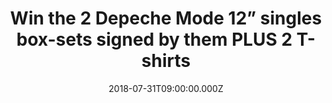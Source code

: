 ---
campaign-uuid: "c-e0e9d294-d022-4599-9422-68cbd4ffe8f6"
type: "Preview"
category: "Music"
date: "2018-07-31T09:00:00.000Z"
end-date: "2018-08-31T23:59:00.000Z"
disable-form: false
is_promoted: true
has_entry_page: true
title: "Win the 2 Depeche Mode 12” singles box-sets signed by them PLUS 2 T-shirts"
competition-description: "NME AAA has an exclusive prize to offer: 2 Depeche Mode\
  \ 12” singles box-sets signed by them PLUS 2 Depeche Mode T-shirts.\r\n<br /><br\
  \ />\r\nRemastered from original audio tapes and cut at Abbey Road, vinyl singles\
  \ packaged in deluxe numbered box sets to be released by Sony Music Entertainment\r\
  \n<br /><br />\r\nThese first two box sets will be released by Sony Music Entertainment\
  \ on August 31, 2018."
hero-header: "Win the 2 Depeche Mode 12” singles box-sets signed by them PLUS 2 T-shirts"
terms-confirmation: "N/A"
banner-img: "https://assets.expresslyapp.com/asset-e36525bd-8bf6-44d4-9d63-64c2048e6264.jpg"
logo-left-href: "http://www.aaa.nme.com"
logo-left-image: "https://assets.expresslyapp.com/asset-192f9f57-7ae8-4b34-bccf-f05e4f4cf2ea.png"
logo-left-title: "NME AAA"
bg-image-hero: "https://assets.expresslyapp.com/asset-eebf28dd-3b63-40dd-b214-4271fd52c7bf.jpg"
bg-image-first: "https://assets.expresslyapp.com/asset-ff241f56-205e-4a85-ba63-96ec225599ab.jpg"
bg-image-second: "https://assets.expresslyapp.com/asset-e2505b54-d460-4131-95dc-a8a546043274.jpg"
bg-image-third: "https://assets.expresslyapp.com/asset-9fa6169d-24bd-4ced-8e2b-866f62000770.png"
section1-content: "<p>“Our 12\" singles have always been incredibly important to the\
  \ band” agreed the members of Depeche Mode. “It's great to be able to re-share these\
  \ songs with old and new fans in the way they were originally intended to be experienced.\
  \ We hope you enjoy them as much as we do.”</p>\r\n\r\n<p>These first two box sets\
  \ will be released by Sony Music Entertainment on August 31, 2018.</p>\r\n\r\n<p><i>(credits\
  \ Anton Corbijn)</i></p>"
section2-content: "Speak & Spell | The 12” Singles contains a facsimile reproduction\
  \ of the rare Flexi Disc “Sometimes I Wish I Was Dead” b/w “King of the Flies” (the\
  \ Fad Gadget track as on the original release); Dreaming Of Me 12”: “Dreaming of\
  \ Me” b/w “Ice Machine”; New Life 12”: “New Life (Remix)” b/w “Shout! (Rio Mix)”\
  ; Just Can’t Get Enough 12”: “Just Can’t Get Enough (Schizo Mix)” b/w “Any Second\
  \ Now (Altered)”; original single poster reproduction; download card."
section3-content: "<p>A Broken Frame | The 12” Singles contains See You 12”: “See\
  \ You (Extended Version)” b/w “Now This Is Fun (Extended Version)”; The Meaning\
  \ of Love 12”: “The Meaning of Love (Fairly Odd Mix)” b/w “Oberkorn (It’s a Small\
  \ Town) (Development Mix)”; Leave In Silence 12”: “Leave In Silence (Longer)” b/w\
  \ “Further Excerpts From: My Secret Garden” and “Leave In Silence (Quieter)”; original\
  \ single poster reproduction; download card.</p>\r\n\r\n<p>Read NME review <a href=\"\
  https://www.nme.com/news/music/depeche-mode-singles-box-sets-2339656\" target=\"\
  _blank\">here</a>.</p>"
entry-title: "Win the 2 Depeche Mode 12” singles box-sets signed by them PLUS 2 T-shirts"
entry-content: "For a chance to win, submit the form below. Competition ends at 23:59\
  \ on 31st August 2018."
has-winner: false
prize-description: "1 prize including 2 Depeche Mode 12” singles box-sets signed by\
  \ them PLUS 2 T-shirts"
---